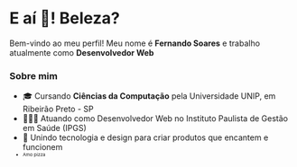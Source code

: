 <h1 align="left">E aí 👋! Beleza?</h1> 
<p>Bem-vindo ao meu perfil! Meu nome é <strong>Fernando Soares</strong> e trabalho atualmente como <strong>Desenvolvedor Web</strong></p>


<h3>Sobre mim</h3>
<ul>
<li>🎓 Cursando <b>Ciências da Computação</b> pela Universidade UNIP, em Ribeirão Preto - SP</li>
<li>👨🏻‍💻 Atuando como Desenvolvedor Web no Instituto Paulista de Gestão em Saúde (IPGS)</li>
<li>🚀 Unindo tecnologia e design para criar produtos que encantem e funcionem</li>
<li style="font-size:8px">Amo pizza</li>
</ul>
